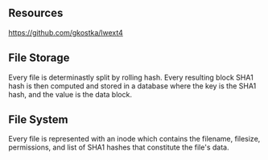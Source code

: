 

## Resources ##

https://github.com/gkostka/lwext4



## File Storage ##

Every file is determinastly split by rolling hash. Every resulting block SHA1 hash is then computed and stored in a database where the key is the SHA1 hash, and the value is the data block.

## File System ##

Every file is represented with an inode which contains the filename, filesize, permissions, and list of SHA1 hashes that constitute the file's data. 

